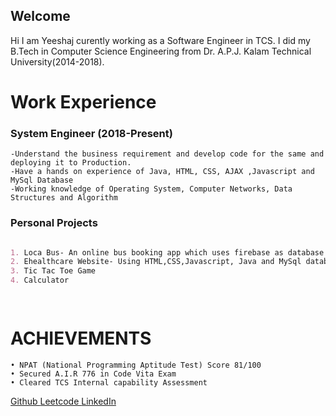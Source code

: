 ## Welcome 

Hi I am Yeeshaj curently working as a Software Engineer in TCS. I did my B.Tech in Computer Science Engineering from Dr. A.P.J. Kalam Technical University(2014-2018).

# Work Experience

### System Engineer (2018-Present)
```
-Understand the business requirement and develop code for the same and deploying it to Production.
-Have a hands on experience of Java, HTML, CSS, AJAX ,Javascript and MySql Database
-Working knowledge of Operating System, Computer Networks, Data Structures and Algorithm
```
### Personal Projects
```markdown

1. Loca Bus- An online bus booking app which uses firebase as database 
2. Ehealthcare Website- Using HTML,CSS,Javascript, Java and MySql database.  
3. Tic Tac Toe Game
4. Calculator

  
```

# ACHIEVEMENTS
```
• NPAT (National Programming Aptitude Test) Score 81/100
• Secured A.I.R 776 in Code Vita Exam
• Cleared TCS Internal capability Assessment
```
 <a href="https://github.com/Yeeshaj"> Github </a>
<a href="https://leetcode.com/yeeshaj/">Leetcode </a>
<a href="https://www.linkedin.com/in/yeeshaj//">LinkedIn </a>



